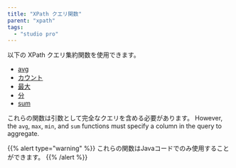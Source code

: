 ```yaml
---
title: "XPath クエリ関数"
parent: "xpath"
tags:
  - "studio pro"
---
```


以下の XPath クエリ集約関数を使用できます。

* [avg](xpath-avg)
* [カウント](xpath-count)
* [最大](xpath-max)
* [分](xpath-min)
* [sum](xpath-sum)

これらの関数は引数として完全なクエリを含める必要があります。 However, the `avg`, `max`, `min`, and `sum` functions must specify a column in the query to aggregate.

{{% alert type="warning" %}}
これらの関数はJavaコードでのみ使用することができます。
{{% /alert %}}
